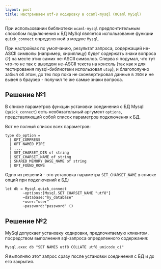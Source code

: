 ```yaml
---
layout: post
title: Настраиваем utf-8 кодировку в ocaml-mysql (OCaml MySql)
---
```


При использовании библиотеки `ocaml-mysql` предпочтительным способом подключения
к БД MySql является использование функции `quick_connect` определенной в модуле
`Mysql`.

При настройках по умолчанию, результат запроса, содержащий не-ASCII символы
(например, кириллицу) будет содержать знаки вопроса (`?`) на месте этих самих
не-ASCII символов. Сперва я подумал, что тут что-то не так с выводом не-ASCII
текста на консоль (так как я для
тестирования mysql-библиотеки использовал `utop`), и благополучно забыл об этом,
до тех пор пока не сконвертировал данные в `JSON` и не вывел в браузер -
получил те же самые знаки вопроса.

## Решение №1

В списке параметров функции установки соединения с БД Mysql (`quick_connect`)
есть необязательный аргумент `options`, представляющий собой список параметров
подключения к БД.

Вот не полный список всех параметров:

```
type db_option =
  | OPT_COMPRESS
  | OPT_NAMED_PIPE
  | ....
  | SET_CHARSET_DIR of string
  | SET_CHARSET_NAME of string
  | SHARED_MEMORY_BASE_NAME of string
  | OPT_FOUND_ROWS

```

Одно из решений - это установка параметра `SET_CHARSET_NAME` в списке опций при
подключений к БД:

```
let db = Mysql.quick_connect
        ~options:[Mysql.SET_CHARSET_NAME "utf8"]
        ~database:"my_database"
        ~user:"user"
        ~password:"password" ()
```

## Решение №2

MySql допускает установку кодировки, предпочитаемую клиентом, посредством
выполнения sql-запроса определенного содержания:

```
Mysql.exec db "SET NAMES utf8 COLLATE utf8_unicode_ci"
```

Я выполняю этот запрос сразу после установки соединения с БД и до его закрытия.

